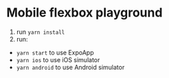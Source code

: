 # Mobile flexbox playground

1. run `yarn install`
1. run:
  * `yarn start` to use ExpoApp
  * `yarn ios` to use iOS simulator
  * `yarn android` to use Android simulator
